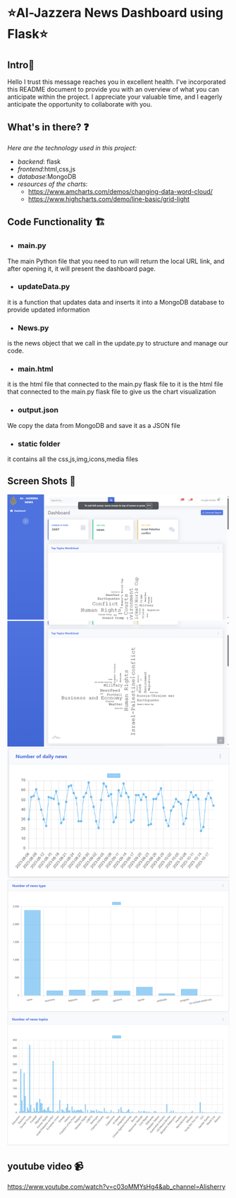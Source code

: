 # ⭐Al-Jazzera News Dashboard using Flask⭐

## Intro🌟
Hello I trust this message reaches you in excellent health. I've incorporated this README document to provide you with an overview of what you can anticipate within the project. I appreciate your valuable time, and I eagerly anticipate the opportunity to collaborate with you.
## What's in there? ❓

*Here are the technology used in this project:*

- *backend*: flask
- *frontend*:html,css,js
- *database*:MongoDB
- *resources of the charts*:
    - https://www.amcharts.com/demos/changing-data-word-cloud/
    - https://www.highcharts.com/demo/line-basic/grid-light
## Code Functionality 🏗️

- ### main.py
The main Python file that you need to run will return the local URL link, and after opening it, it will present the dashboard page.
- ### updateData.py
it is a function that updates data and inserts it into a MongoDB database to provide updated information
- ### News.py
is the news object that we call in the update.py to structure and manage our code.
- ### main.html
it is the html file that connected to the main.py flask file to it is the html file that connected to the main.py flask file to give us the chart visualization
- ### output.json
We copy the data from MongoDB and save it as a JSON file
- ### static folder
it contains all the css,js,img,icons,media files

## Screen Shots 📸
![Local Image](static/img/1.PNG)
![Local Image](static/img/2.PNG)
![Local Image](static/img/3.PNG)
![Local Image](static/img/4.PNG)
![Local Image](static/img/5.PNG)

## youtube video 📹
https://www.youtube.com/watch?v=c03oMMYsHg4&ab_channel=Alisherry